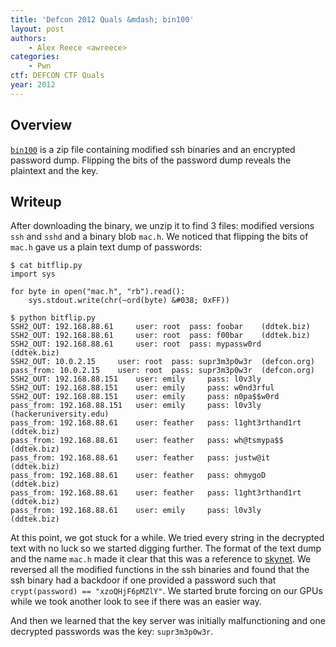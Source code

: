 ```yaml
---
title: 'Defcon 2012 Quals &mdash; bin100'
layout: post
authors:
	- Alex Reece <awreece>
categories:
	- Pwn
ctf: DEFCON CTF Quals
year: 2012
---
```

## Overview

[`bin100`][1] is a zip file containing modified ssh binaries and an encrypted password dump. Flipping the bits of the password dump reveals the plaintext and the key.

<!--more-->

## Writeup

After downloading the binary, we unzip it to find 3 files: modified versions `ssh` and `sshd` and a binary blob `mac.h`. We noticed that flipping the bits of `mac.h` gave us a plain text dump of passwords:

```
$ cat bitflip.py
import sys

for byte in open("mac.h", "rb").read():
	sys.stdout.write(chr(~ord(byte) &#038; 0xFF))
```

```
$ python bitflip.py
SSH2_OUT: 192.168.88.61 	user: root 	pass: foobar 	(ddtek.biz)
SSH2_OUT: 192.168.88.61 	user: root 	pass: f00bar 	(ddtek.biz)
SSH2_OUT: 192.168.88.61 	user: root 	pass: mypassw0rd 	(ddtek.biz)
SSH2_OUT: 10.0.2.15 	user: root 	pass: supr3m3p0w3r 	(defcon.org)
pass_from: 10.0.2.15 	user: root 	pass: supr3m3p0w3r 	(defcon.org)
SSH2_OUT: 192.168.88.151 	user: emily 	pass: l0v3ly
SSH2_OUT: 192.168.88.151 	user: emily 	pass: w0nd3rful
SSH2_OUT: 192.168.88.151 	user: emily 	pass: n0pa$$w0rd
pass_from: 192.168.88.151 	user: emily 	pass: l0v3ly 	(hackeruniversity.edu)
pass_from: 192.168.88.61 	user: feather 	pass: l1ght3rthand1rt 	(ddtek.biz)
pass_from: 192.168.88.61 	user: feather 	pass: wh@tsmypa$$ 	(ddtek.biz)
pass_from: 192.168.88.61 	user: feather 	pass: justw@it 	(ddtek.biz)
pass_from: 192.168.88.61 	user: feather 	pass: ohmygoD 	(ddtek.biz)
pass_from: 192.168.88.61 	user: feather 	pass: l1ght3rthand1rt 	(ddtek.biz)
pass_from: 192.168.88.61 	user: emily 	pass: l0v3ly 	(ddtek.biz)
```

At this point, we got stuck for a while. We tried every string in the decrypted text with no luck so we started digging further. The format of the text dump and the name `mac.h` made it clear that this was a reference to [skynet][2]. We reversed all the modified functions in the ssh binaries and found that the ssh binary had a backdoor if one provided a password such that `crypt(password) == "xzoQHjF6pMZlY"`. We started brute forcing on our GPUs while we took another look to see if there was an easier way.

And then we learned that the key server was initially malfunctioning and one decrypted passwords was the key: `supr3m3p0w3r`.

 [1]: http://dl.ctftime.org/2/1/b100-730513593d83c6dede09b1bf92fb7bf8.zip
 [2]: http://seclists.org/fulldisclosure/2008/Aug/541